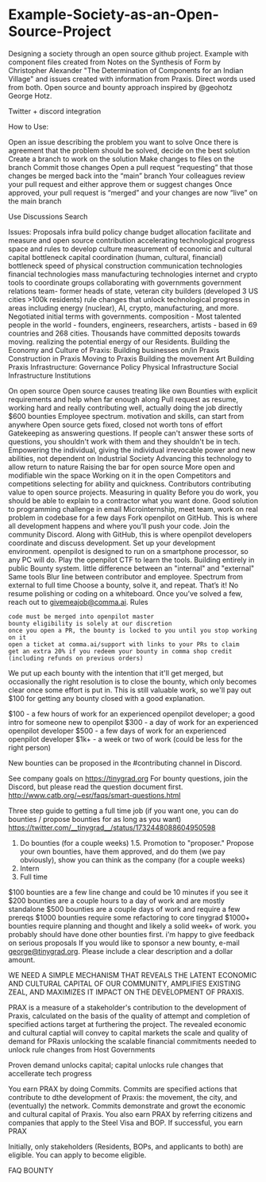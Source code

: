 # Example-Society-as-an-Open-Source-Project
Designing a society through an open source github project. Example with component files created from Notes on the Synthesis of Form by Christopher Alexander "The Determination of Components for an Indian Village" and issues created with information from Praxis. Direct words used from both. Open source and bounty approach inspired by @geohotz George Hotz.

Twitter + discord integration

How to Use:

Open an issue describing the problem you want to solve
Once there is agreement that the problem should be solved, decide on the best solution
Create a branch to work on the solution
Make changes to files on the branch
Commit those changes
Open a pull request “requesting” that those changes be merged back into the “main” branch
Your colleagues review your pull request and either approve them or suggest changes
Once approved, your pull request is “merged” and your changes are now “live” on the main branch

Use
Discussions
Search

Issues: 
Proposals 
infra build
policy change
budget allocation
facilitate and measure and open source contribution
accelerating technological progress
space and rules to develop culture
measurement of economic and cultural capital
bottleneck capital coordination (human, cultural, financial)
bottleneck speed of physical construction
communication technologies
financial technologies
mass manufacturing technologies
internet and crypto
tools to coordinate groups
collaborating with governments government relations
team- former heads of state, veteran city builders (developed 3 US cities >100k residents) 
rule changes that unlock technological progress in areas including energy (nuclear), AI, crypto, manufacturing, and more. 
Negotiated initial terms with governments.
composition - Most talented people in the world - founders, engineers, researchers, artists - based in 69 countries and 268 cities. Thousands have committed deposits towards moving. 
realizing the potential energy of our Residents. 
Building the Economy and Culture of Praxis:
        Building businesses on/in Praxis
        Construction in Praxis
        Moving to Praxis
        Building the movement
        Art
    Building Praxis Infrastructure:
        Governance
        Policy
        Physical Infrastructure
        Social Infrastructure
        Institutions


On open source
Open source causes treating like own
Bounties with explicit requirements and help when far enough along
Pull request as resume, working hard and really contributing well, actually doing the job directly
$600 bounties
Employee spectrum. motivation and skills, can start from anywhere
Open source gets fixed, closed not worth tons of effort
Gatekeeping as answering questions. If people can't answer these sorts of questions, you shouldn't work with them and they shouldn't be in tech.
Empowering the individual, giving the individual irrevocable power and new abilities, not dependent on Industrial Society
Advancing this technology to allow return to nature
Raising the bar for open source
More open and modifiable win the space
Working on it in the open
Competitors and competitions selecting for ability and quickness. 
Contributors contributing value to open source projects.
Measuring in quality
Before you do work, you should be able to explain to a contractor what you want done.
Good solution to programming challenge in email
Microinternship, meet team, work on real problem in codebase for a few days
 Fork openpilot on GitHub. This is where all development happens and where you’ll push your code.
    Join the community Discord. Along with GitHub, this is where openpilot developers coordinate and discuss development.
    Set up your development environment. openpilot is designed to run on a smartphone processor, so any PC will do.
    Play the openpilot CTF to learn the tools.
Building entirely in public
Bounty system. little difference between an "internal" and "external"
Same tools
Blur line between contributor and employee. Spectrum from external to full time
Choose a bounty, solve it, and repeat. That’s it! No resume polishing or coding on a whiteboard. Once you’ve solved a few, reach out to givemeajob@comma.ai.
Rules

    code must be merged into openpilot master
    bounty eligibility is solely at our discretion
    once you open a PR, the bounty is locked to you until you stop working on it
    open a ticket at comma.ai/support with links to your PRs to claim
    get an extra 20% if you redeem your bounty in comma shop credit (including refunds on previous orders)

We put up each bounty with the intention that it'll get merged, but occasionally the right resolution is to close the bounty, which only becomes clear once some effort is put in. This is still valuable work, so we'll pay out $100 for getting any bounty closed with a good explanation.

   $100 - a few hours of work for an experienced openpilot developer; a good intro for someone new to openpilot
    $300 - a day of work for an experienced openpilot developer
    $500 - a few days of work for an experienced openpilot developer
    $1k+ - a week or two of work (could be less for the right person)

New bounties can be proposed in the #contributing channel in Discord.


See company goals on https://tinygrad.org
For bounty questions, join the Discord, but please read the question document first. http://www.catb.org/~esr/faqs/smart-questions.html

Three step guide to getting a full time job (if you want one, you can do bounties / propose bounties for as long as you want)
https://twitter.com/__tinygrad__/status/1732448088604950598
1. Do bounties (for a couple weeks)
1.5. Promotion to "proposer." Propose your own bounties, have them approved, and do them (we pay obviously), show you can think as the company (for a couple weeks)
2. Intern
3. Full time

$100 bounties are a few line change and could be 10 minutes if you see it
$200 bounties are a couple hours to a day of work and are mostly standalone
$500 bounties are a couple days of work and require a few prereqs
$1000 bounties require some refactoring to core tinygrad
$1000+ bounties require planning and thought and likely a solid week+ of work. you probably should have done other bounties first. i'm happy to give feedback on serious proposals
If you would like to sponsor a new bounty, e-mail george@tinygrad.org. Please include a clear description and a dollar amount.




WE NEED A SIMPLE MECHANISM THAT REVEALS THE LATENT ECONOMIC AND CULTURAL CAPITAL OF OUR COMMUNITY, AMPLIFIES EXISTING ZEAL, AND MAXIMIZES IT IMPACT ON THE DEVELOPMENT OF PRAXIS. 

PRAX is a measure of a stakeholder's contribution to the development of Praxis, calculated on the basis of the quality of attempt and completion of specified actions target at furthering the project. The revealed economic and cultural captial will convey to capital markets the scale and quality of demand for PRaxis unlocking the scalable financial commitments needed to unlock rule changes from Host Governments

Proven demand unlocks capital; capital unlocks rule changes that accellerate tech progress

You earn PRAX by doing Commits. Commits are specified actions that contribute to dthe development of Praxis: the movement, the city, and (eventually) the network. Commits demonstrate and growt the economic and cultural capital of Praxis. 
You also earn PRAX by referring citizens and companies that apply to the Steel Visa and BOP. If successful, you earn PRAX

Initially, only stakeholders (Residents, BOPs, and applicants to both) are eligible. You can apply to become eligible.



FAQ
BOUNTY
